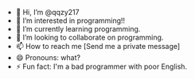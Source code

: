 - 👋 Hi, I’m @qqzy217
- 👀 I’m interested in programming!!
- 🌱 I’m currently learning programming.
- 💞️ I’m looking to collaborate on programming.
- 📫 How to reach me [Send me a private message]
- 😄 Pronouns: what?
- ⚡ Fun fact: I'm a bad programmer with poor English.

<!---
qqzy217/qqzy217 is a ✨ special ✨ repository because its `README.md` (this file) appears on your GitHub profile.
You can click the Preview link to take a look at your changes.
--->
